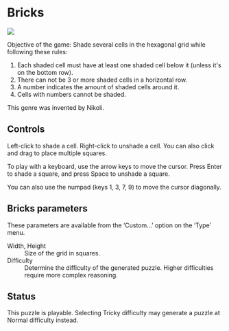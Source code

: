 # Bricks

![](https://raw.githubusercontent.com/x-sheep/puzzles-unreleased/master/docs/img/bricks.png)

Objective of the game: Shade several cells in the hexagonal grid 
while following these rules:
1. Each shaded cell must have at least one shaded cell below it
   (unless it's on the bottom row).
2. There can not be 3 or more shaded cells in a horizontal row.
3. A number indicates the amount of shaded cells around it.
4. Cells with numbers cannot be shaded.

This genre was invented by Nikoli.

## Controls

Left-click to shade a cell. Right-click to unshade a cell. You can also click and drag to place multiple squares.

To play with a keyboard, use the arrow keys to move the cursor. Press Enter to shade a square, and press Space to unshade a square.

You can also use the numpad (keys 1, 3, 7, 9) to move the cursor diagonally.

## Bricks parameters

These parameters are available from the ‘Custom…’ option on the ‘Type’ menu.

<dl>
	<dt>Width, Height</dt>
	<dd>Size of the grid in squares.</dd>
	<dt>Difficulty</dt>
	<dd>Determine the difficulty of the generated puzzle. Higher difficulties require more complex reasoning.</dd>
</dl>

## Status

This puzzle is playable. Selecting Tricky difficulty may generate a puzzle at Normal difficulty instead.
